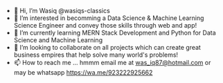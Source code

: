 - 👋 Hi, I’m Wasiq @wasiqs-classics
- 👀 I’m interested in becomming a Data Science & Machine Learning Science Engineer and convey those skills through web and app! 
- 🌱 I’m currently learning MERN Stack Development and Python for Data Science and Machine Learning
- 💞️ I’m looking to collaborate on all projects which can create great business empires that help solve many world's problems! 
- 📫 How to reach me ... hmmm email me at was_iq87@hotmail.com or may be whatsapp https://wa.me/923222925662 
<!---
wasiqs-classics/wasiqs-classics is a ✨ special ✨ repository because its `README.md` (this file) appears on your GitHub profile.
You can click the Preview link to take a look at your changes.
--->
